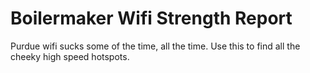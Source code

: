 # Boilermaker Wifi Strength Report 

Purdue wifi sucks some of the time, all the time. Use this to find all the cheeky high speed hotspots.
